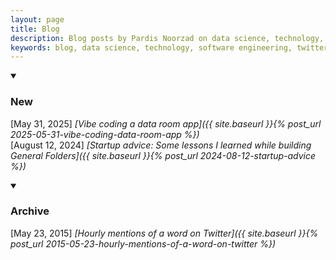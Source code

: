 ```yaml
---
layout: page
title: Blog
description: Blog posts by Pardis Noorzad on data science, technology, and software engineering
keywords: blog, data science, technology, software engineering, twitter analytics
---
```


<details class="collapsible-section" markdown="1" open>
<summary><h3>New</h3></summary>

[May 31, 2025] *[Vibe coding a data room app]({{ site.baseurl }}{% post_url 2025-05-31-vibe-coding-data-room-app %})*  
[August 12, 2024] *[Startup advice: Some lessons I learned while building General Folders]({{ site.baseurl }}{% post_url 2024-08-12-startup-advice %})*  
</details>

<details class="collapsible-section" markdown="1" open>
<summary><h3>Archive</h3></summary>

[May 23, 2015] *[Hourly mentions of a word on Twitter]({{ site.baseurl }}{% post_url 2015-05-23-hourly-mentions-of-a-word-on-twitter %})*  
</details> 